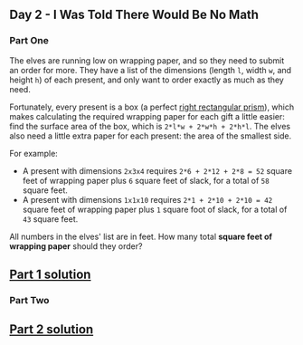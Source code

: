## Day 2 - I Was Told There Would Be No Math

### Part One

The elves are running low on wrapping paper, and so they need to submit an order for more. They have
a list of the dimensions (length `l`, width `w`, and height `h`) of each present, and only want to
order exactly as much as they need.

Fortunately, every present is a box (a perfect [right rectangular prism][3]), which makes
calculating the required wrapping paper for each gift a little easier: find the surface area of
the box, which is `2*l*w + 2*w*h + 2*h*l`. The elves also need a little extra paper for each
present: the area of the smallest side.

For example:

 * A present with dimensions `2x3x4` requires `2*6 + 2*12 + 2*8 = 52` square feet of wrapping paper
    plus `6` square feet of slack, for a total of `58` square feet.
 * A present with dimensions `1x1x10` requires `2*1 + 2*10 + 2*10 = 42` square feet of wrapping
    paper plus `1` square foot of slack, for a total of `43` square feet.

All numbers in the elves' list are in feet. How many total **square feet of wrapping paper** should
they order?

[Part 1 solution][1]
--------------------

### Part Two



[Part 2 solution][2]
--------------------


[1]: part_1.py
[2]: part_2.py
[3]: https://en.wikipedia.org/wiki/Cuboid#Rectangular_cuboid
